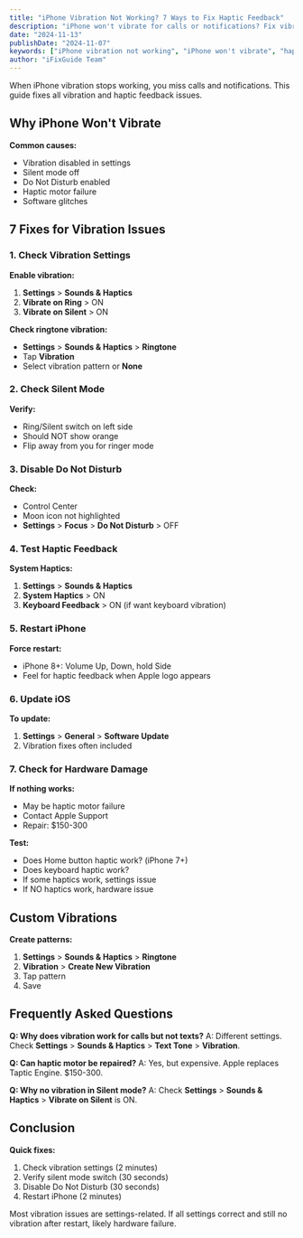 ```yaml
---
title: "iPhone Vibration Not Working? 7 Ways to Fix Haptic Feedback"
description: "iPhone won't vibrate for calls or notifications? Fix vibration and haptic feedback issues with our complete troubleshooting guide."
date: "2024-11-13"
publishDate: "2024-11-07"
keywords: ["iPhone vibration not working", "iPhone won't vibrate", "haptic feedback broken", "fix iPhone vibration", "vibrate not working"]
author: "iFixGuide Team"
---
```


When iPhone vibration stops working, you miss calls and notifications. This guide fixes all vibration and haptic feedback issues.

## Why iPhone Won't Vibrate

**Common causes:**
- Vibration disabled in settings
- Silent mode off
- Do Not Disturb enabled
- Haptic motor failure
- Software glitches

## 7 Fixes for Vibration Issues

### 1. Check Vibration Settings

**Enable vibration:**
1. **Settings** > **Sounds & Haptics**
2. **Vibrate on Ring** > ON
3. **Vibrate on Silent** > ON

**Check ringtone vibration:**
- **Settings** > **Sounds & Haptics** > **Ringtone**
- Tap **Vibration**
- Select vibration pattern or **None**

### 2. Check Silent Mode

**Verify:**
- Ring/Silent switch on left side
- Should NOT show orange
- Flip away from you for ringer mode

### 3. Disable Do Not Disturb

**Check:**
- Control Center
- Moon icon not highlighted
- **Settings** > **Focus** > **Do Not Disturb** > OFF

### 4. Test Haptic Feedback

**System Haptics:**
1. **Settings** > **Sounds & Haptics**
2. **System Haptics** > ON
3. **Keyboard Feedback** > ON (if want keyboard vibration)

### 5. Restart iPhone

**Force restart:**
- iPhone 8+: Volume Up, Down, hold Side
- Feel for haptic feedback when Apple logo appears

### 6. Update iOS

**To update:**
1. **Settings** > **General** > **Software Update**
2. Vibration fixes often included

### 7. Check for Hardware Damage

**If nothing works:**
- May be haptic motor failure
- Contact Apple Support
- Repair: $150-300

**Test:**
- Does Home button haptic work? (iPhone 7+)
- Does keyboard haptic work?
- If some haptics work, settings issue
- If NO haptics work, hardware issue

## Custom Vibrations

**Create patterns:**
1. **Settings** > **Sounds & Haptics** > **Ringtone**
2. **Vibration** > **Create New Vibration**
3. Tap pattern
4. Save

## Frequently Asked Questions

**Q: Why does vibration work for calls but not texts?**
A: Different settings. Check **Settings** > **Sounds & Haptics** > **Text Tone** > **Vibration**.

**Q: Can haptic motor be repaired?**
A: Yes, but expensive. Apple replaces Taptic Engine. $150-300.

**Q: Why no vibration in Silent mode?**
A: Check **Settings** > **Sounds & Haptics** > **Vibrate on Silent** is ON.

## Conclusion

**Quick fixes:**
1. Check vibration settings (2 minutes)
2. Verify silent mode switch (30 seconds)
3. Disable Do Not Disturb (30 seconds)
4. Restart iPhone (2 minutes)

Most vibration issues are settings-related. If all settings correct and still no vibration after restart, likely hardware failure.
